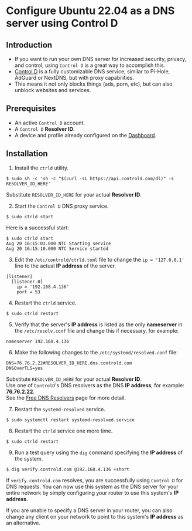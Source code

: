 # Configure Ubuntu 22.04 as a DNS server using Control D

## Introduction
* If you want to run your own DNS server for increased security, privacy, and control, using `Control D` is a great way to accomplish this.
* [Control D](https://controld.com) is a fully customizable DNS service, similar to Pi-Hole, AdGuard or NextDNS, but with proxy capabilities. 
* This means it not only blocks things (ads, porn, etc), but can also unblock websites and services.

## Prerequisites
* An active `Control D` account.
* A `Control D` **Resolver ID**.
* A device and profile already configured on the [Dashboard](https://controld.com/dashboard/profiles).
## Installation

1. Install the `ctrld` utility.
~~~
$ sudo sh -c 'sh -c "$(curl -sL https://api.controld.com/dl)" -s RESOLVER_ID_HERE'
~~~
Substitute `RESOLVER_ID_HERE` for your actual **Resolver ID**.

2. Start the `Control D` DNS proxy service.
~~~
$ sudo ctrld start
~~~
Here is a successful start:
~~~
$ sudo ctrld start
Aug 20 16:15:03.000 NTC Starting service
Aug 20 16:15:10.000 NTC Service started
~~~
3. Edit the `/etc/controld/ctrld.toml` file to change the `ip = '127.0.0.1'` line to the actual **IP address** of the server.
~~~
[listener]
  [listener.0]
    ip = '192.168.4.136'
    port = 53
~~~
4. Restart the `ctrld` service.
~~~
$ sudo ctrld restart
~~~
5. Verify that the server's **IP address** is listed as the only **nameserver** in the `/etc/resolv.conf` file and change this if necessary, for example:
~~~
nameserver 192.168.4.136
~~~
6. Make the following changes to the `/etc/systemd/resolved.conf` file:
~~~
DNS=76.76.2.22#RESOLVER_ID_HERE.dns.controld.com
DNSOverTLS=yes
~~~
Substitute `RESOLVER_ID_HERE` for your actual **Resolver ID**.   
Use one of `ControlD`'s DNS resolvers as the DNS **IP address**, for example: **76.76.2.22**.    
See the [Free DNS Resolvers](https://controld.com/free-dns) page for more detail.

7. Restart the `systemd-resolved` service.
~~~
$ sudo systemctl restart systemd-resolved.service
~~~
8. Restart the `ctrld` service one more time.
~~~
$ sudo ctrld restart
~~~
9. Run a test query using the `dig` command specifying the **IP address** of the system.
~~~
$ dig verify.controld.com @192.168.4.136 +short
~~~
If `verify.controld.com` resolves, you are successfully using `Control D` for DNS requests. You can now use this system as the DNS server for your entire network by simply configuring your router to use this system's **IP address**.    

If you are unable to specify a DNS server in your router, you can also change any client on your network to point to this system's **IP address** as an alternative.

